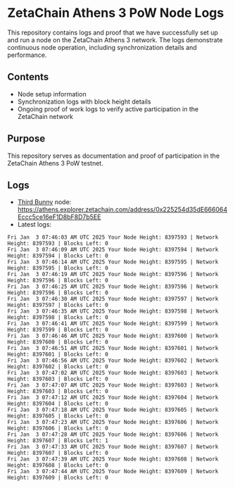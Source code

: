 # ZetaChain Athens 3 PoW Node Logs
This repository contains logs and proof that we have successfully set up and run a node on the ZetaChain Athens 3 network. The logs demonstrate continuous node operation, including synchronization details and performance.

## Contents
- Node setup information
- Synchronization logs with block height details
- Ongoing proof of work logs to verify active participation in the ZetaChain network

## Purpose
This repository serves as documentation and proof of participation in the ZetaChain Athens 3 PoW testnet.

## Logs

- [Third Bunny](https://thirdbunny.xyz/) node: https://athens.explorer.zetachain.com/address/0x225254d35dE666064Eccc5ce16eF1D8bF8D7b5EE
- Latest logs:
```
Fri Jan  3 07:46:03 AM UTC 2025 Your Node Height: 8397593 | Network Height: 8397593 | Blocks Left: 0
Fri Jan  3 07:46:09 AM UTC 2025 Your Node Height: 8397594 | Network Height: 8397594 | Blocks Left: 0
Fri Jan  3 07:46:14 AM UTC 2025 Your Node Height: 8397595 | Network Height: 8397595 | Blocks Left: 0
Fri Jan  3 07:46:19 AM UTC 2025 Your Node Height: 8397596 | Network Height: 8397596 | Blocks Left: 0
Fri Jan  3 07:46:25 AM UTC 2025 Your Node Height: 8397596 | Network Height: 8397596 | Blocks Left: 0
Fri Jan  3 07:46:30 AM UTC 2025 Your Node Height: 8397597 | Network Height: 8397597 | Blocks Left: 0
Fri Jan  3 07:46:35 AM UTC 2025 Your Node Height: 8397598 | Network Height: 8397598 | Blocks Left: 0
Fri Jan  3 07:46:41 AM UTC 2025 Your Node Height: 8397599 | Network Height: 8397599 | Blocks Left: 0
Fri Jan  3 07:46:46 AM UTC 2025 Your Node Height: 8397600 | Network Height: 8397600 | Blocks Left: 0
Fri Jan  3 07:46:51 AM UTC 2025 Your Node Height: 8397601 | Network Height: 8397601 | Blocks Left: 0
Fri Jan  3 07:46:56 AM UTC 2025 Your Node Height: 8397602 | Network Height: 8397602 | Blocks Left: 0
Fri Jan  3 07:47:02 AM UTC 2025 Your Node Height: 8397603 | Network Height: 8397603 | Blocks Left: 0
Fri Jan  3 07:47:07 AM UTC 2025 Your Node Height: 8397603 | Network Height: 8397603 | Blocks Left: 0
Fri Jan  3 07:47:12 AM UTC 2025 Your Node Height: 8397604 | Network Height: 8397604 | Blocks Left: 0
Fri Jan  3 07:47:18 AM UTC 2025 Your Node Height: 8397605 | Network Height: 8397605 | Blocks Left: 0
Fri Jan  3 07:47:23 AM UTC 2025 Your Node Height: 8397606 | Network Height: 8397606 | Blocks Left: 0
Fri Jan  3 07:47:28 AM UTC 2025 Your Node Height: 8397606 | Network Height: 8397607 | Blocks Left: 1
Fri Jan  3 07:47:33 AM UTC 2025 Your Node Height: 8397607 | Network Height: 8397607 | Blocks Left: 0
Fri Jan  3 07:47:39 AM UTC 2025 Your Node Height: 8397608 | Network Height: 8397608 | Blocks Left: 0
Fri Jan  3 07:47:44 AM UTC 2025 Your Node Height: 8397609 | Network Height: 8397609 | Blocks Left: 0
```
